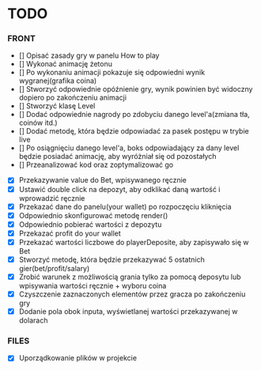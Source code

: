 # TODO

### FRONT

- [] Opisać zasady gry w panelu How to play
- [] Wykonać animację żetonu
- [] Po wykonaniu animacji pokazuje się odpowiedni wynik wygranej(grafika coina)
- [] Stworzyć odpowiednie opóźnienie gry, wynik powinien być widoczny dopiero po zakończeniu animacji
- [] Stworzyć klasę Level
- [] Dodać odpowiednie nagrody po zdobyciu danego level'a(zmiana tła, coinów itd.)
- [] Dodać metodę, która będzie odpowiadać za pasek postępu w trybie live
- [] Po osiągnięciu danego level'a, boks odpowiadający za dany level będzie posiadać animację, aby wyróżniał się od pozostałych
- [] Przeanalizować kod oraz zoptymalizować go
- [x] Przekazywanie value do Bet, wpisywanego ręcznie
- [x] Ustawić double click na depozyt, aby odklikać daną wartość i wprowadzić ręcznie
- [x] Przekazać dane do panelu(your wallet) po rozpoczęciu kliknięcia
- [x] Odpowiednio skonfigurować metodę render()
- [x] Odpowiednio pobierać wartości z depozytu
- [x] Przekazać profit do your wallet
- [x] Przekazać wartości liczbowe do playerDeposite, aby zapisywało się w Bet
- [x] Stworzyć metodę, która będzie przekazywać 5 ostatnich gier(bet/profit/salary)
- [x] Zrobić warunek z możliwością grania tylko za pomocą deposytu lub wpisywania wartości ręcznie + wyboru coina
- [x] Czyszczenie zaznaczonych elementów przez gracza po zakończeniu gry
- [x] Dodanie pola obok inputa, wyświetlanej wartości przekazywanej w dolarach

### FILES

- [x] Uporządkowanie plików w projekcie